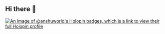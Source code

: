 ## Hi there 👋


[![An image of @anshuworld's Holopin badges, which is a link to view their full Holopin profile](https://holopin.me/anshuworld)](https://holopin.io/@anshuworld)


<!--
**AnshuWorld/AnshuWorld** is a ✨ _special_ ✨ repository because its `README.md` (this file) appears on your GitHub profile.

[![An image of @anshuworld's Holopin badges, which is a link to view their full Holopin profile](https://holopin.me/anshuworld)](https://holopin.io/@anshuworld)

Here are some ideas to get you started:

- 🔭 I’m currently working on ...
- 🌱 I’m currently learning ...
- 👯 I’m looking to collaborate on ...
- 🤔 I’m looking for help with ...
- 💬 Ask me about ...
- 📫 How to reach me: ...
- 😄 Pronouns: ...
- ⚡ Fun fact: ...
-->
